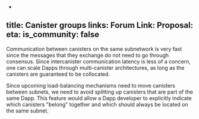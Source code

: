 -
title: Canister groups
links:
  Forum Link: 
  Proposal: 
eta:
is_community: false
---

Communication between canisters on the same subnetwork is very fast since the messages that they exchange do not need to go through consensus. Since intercanister communication latency is less of a concern, one can scale Dapps through multi-canister architectures, as long as the canisters are guaranteed to be collocated. 

Since upcoming load-balancing mechanisms need to move canisters between subnets, we need to avoid splitting up canisters that are part of the same Dapp.   This feature would allow a Dapp developer to explicitly indicate which canisters "belong" together and which should always be located on the same subnet.

